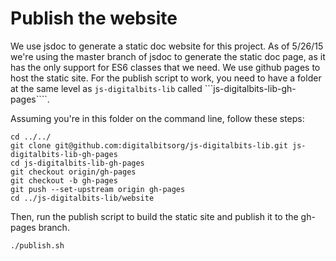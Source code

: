 # Publish the website
We use jsdoc to generate a static doc website for this project. As of 5/26/15 we're
using the master branch of jsdoc to generate the static doc page, as it has the only
support for ES6 classes that we need.
We use github pages to host the static site. For the publish script to work, you need to have a folder at the same level as ```js-digitalbits-lib``` called ```js-digitalbits-lib-gh-pages````.

Assuming you're in this folder on the command line, follow these steps:

```
cd ../../
git clone git@github.com:digitalbitsorg/js-digitalbits-lib.git js-digitalbits-lib-gh-pages
cd js-digitalbits-lib-gh-pages
git checkout origin/gh-pages
git checkout -b gh-pages
git push --set-upstream origin gh-pages
cd ../js-digitalbits-lib/website
```

Then, run the publish script to build the static site and publish it to the gh-pages branch.

```
./publish.sh
```